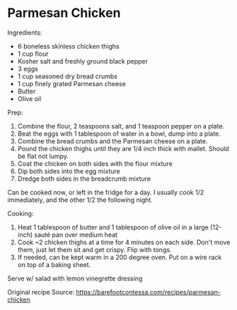 # Parmesan Chicken
Ingredients:
* 6 boneless skinless chicken thighs
* 1 cup flour
* Kosher salt and freshly ground black pepper
* 3 eggs
* 1 cup seasoned dry bread crumbs
* 1 cup finely grated Parmesan cheese
* Butter
* Olive oil

Prep:
1. Combine the flour, 2 teaspoons salt, and 1 teaspoon pepper on a plate. 
1. Beat the eggs with 1 tablespoon of water in a bowl, dump into a plate. 
1. Combine the bread crumbs and the Parmesan cheese on a plate.  
1. Pound the chicken thighs until they are 1/4 inch thick with mallet. Should be flat not lumpy.
1. Coat the chicken on both sides with the flour mixture
1. Dip both sides into the egg mixture
1. Dredge both sides in the breadcrumb mixture

Can be cooked now, or left in the fridge for a day.  I usually cook 1/2 immediately, and the other 1/2 the following night.

Cooking:
1. Heat 1 tablespoon of butter and 1 tablespoon of olive oil in a large (12-inch) sauté pan over medium heat
1. Cook ~2 chicken thighs at a time for 4 minutes on each side.  Don't move them, just let them sit and get crispy.  Flip with tongs.
1. If needed, can be kept warm in a 200 degree oven.  Put on a wire rack on top of a baking sheet.

Serve w/ salad with lemon vinegrette dressing

Original recipe Source: https://barefootcontessa.com/recipes/parmesan-chicken
